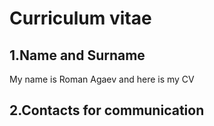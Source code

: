 # Curriculum vitae

## 1.**Name** and **Surname**

My name is Roman Agaev and here is my CV

## 2.**Contacts for communication**


